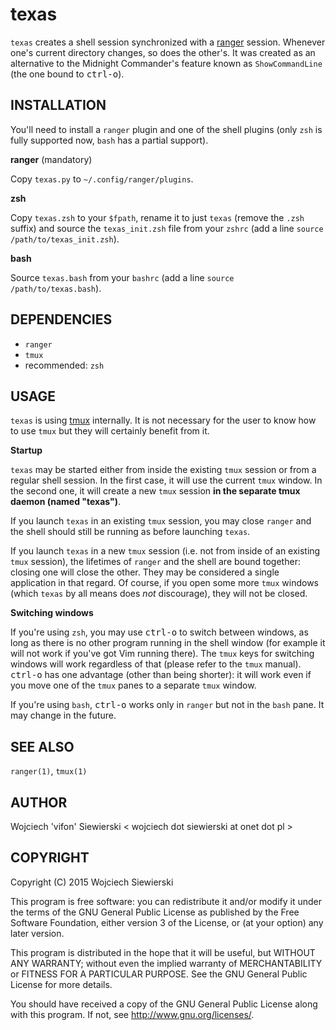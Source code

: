 texas
=====

`texas` creates a shell session synchronized with a [ranger][1]
session. Whenever one's current directory changes, so does the
other's. It was created as an alternative to the Midnight Commander's
feature known as `ShowCommandLine` (the one bound to
<kbd>ctrl-o</kbd>).

[1]: https://github.com/hut/ranger

INSTALLATION
------------

You'll need to install a `ranger` plugin and one of the shell plugins
(only `zsh` is fully supported now, `bash` has a partial support).

**ranger** (mandatory)

Copy `texas.py` to `~/.config/ranger/plugins`.

**zsh**

Copy `texas.zsh` to your `$fpath`, rename it to just `texas` (remove
the `.zsh` suffix) and source the `texas_init.zsh` file from your
`zshrc` (add a line `source /path/to/texas_init.zsh`).

**bash**

Source `texas.bash` from your `bashrc` (add a line `source
/path/to/texas.bash`).

DEPENDENCIES
------------

- `ranger`
- `tmux`
- recommended: `zsh`

USAGE
-----

`texas` is using [tmux][2] internally. It is not necessary for the
user to know how to use `tmux` but they will certainly benefit from
it.

[2]: http://tmux.github.io/

**Startup**

`texas` may be started either from inside the existing `tmux` session
or from a regular shell session. In the first case, it will use the
current `tmux` window. In the second one, it will create a new `tmux`
session **in the separate tmux daemon (named "texas")**.

If you launch `texas` in an existing `tmux` session, you may close
`ranger` and the shell should still be running as before launching
`texas`.

If you launch `texas` in a new `tmux` session (i.e. not from inside of
an existing `tmux` session), the lifetimes of `ranger` and the shell
are bound together: closing one will close the other. They may be
considered a single application in that regard. Of course, if you open
some more `tmux` windows (which `texas` by all means does *not*
discourage), they will not be closed.

**Switching windows**

If you're using `zsh`, you may use <kbd>ctrl-o</kbd> to switch between
windows, as long as there is no other program running in the shell
window (for example it will not work if you've got Vim running there).
The `tmux` keys for switching windows will work regardless of that
(please refer to the `tmux` manual). <kbd>ctrl-o</kbd> has one
advantage (other than being shorter): it will work even if you move
one of the `tmux` panes to a separate `tmux` window.

If you're using `bash`, <kbd>ctrl-o</kbd> works only in `ranger` but
not in the `bash` pane. It may change in the future.

SEE ALSO
--------

`ranger(1)`, `tmux(1)`

AUTHOR
------

Wojciech 'vifon' Siewierski < wojciech dot siewierski at onet dot pl >

COPYRIGHT
---------

Copyright (C) 2015  Wojciech Siewierski

This program is free software: you can redistribute it and/or modify
it under the terms of the GNU General Public License as published by
the Free Software Foundation, either version 3 of the License, or
(at your option) any later version.

This program is distributed in the hope that it will be useful,
but WITHOUT ANY WARRANTY; without even the implied warranty of
MERCHANTABILITY or FITNESS FOR A PARTICULAR PURPOSE.  See the
GNU General Public License for more details.

You should have received a copy of the GNU General Public License
along with this program.  If not, see <http://www.gnu.org/licenses/>.
